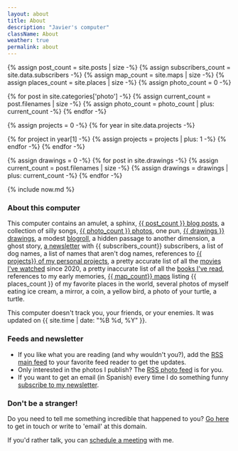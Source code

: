 ```yaml
---
layout: about
title: About
description: "Javier's computer"
className: About
weather: true
permalink: about
---
```


{% assign post_count = site.posts | size -%}
{% assign subscribers_count = site.data.subscribers -%}
{% assign map_count = site.maps | size -%}
{% assign places_count = site.places | size -%}
{% assign photo_count = 0 -%}

{% for post in site.categories['photo'] -%}
{% assign current_count = post.filenames | size -%}
{% assign photo_count = photo_count | plus: current_count -%}
{% endfor -%}

{% assign projects = 0 -%}
{% for year in site.data.projects -%}

{% for project in year[1] -%}
{% assign projects = projects | plus: 1 -%}
{% endfor -%}
{% endfor -%}

{% assign drawings = 0 -%}
{% for post in site.drawings -%}
{% assign current_count = post.filenames | size -%}
{% assign drawings = drawings | plus: current_count -%}
{% endfor -%}

{% include now.md %}

### About this computer

This computer contains an amulet, a sphinx, [{{ post_count }} blog
posts](/posts), a collection of silly songs, [{{ photo_count }}
photos](/photos), one pun, [{{ drawings }} drawings](/drawings), a modest
[blogroll](/blogroll), a hidden passage to another dimension, a ghost story, [a
newsletter](/newsletter) with {{ subscribers_count}} subscribers, a list of dog
names, a list of names that aren't dog names, references to [{{ projects}} of
my personal projects](/projects), a pretty accurate list of all the [movies
I've watched](/movies) since 2020, a pretty inaccurate list of all the [books
I've read](/books), references to my early memories, [{{ map_count}}
maps](/maps) listing {{ places_count }} of my favorite places in the world, several photos
of myself eating ice cream, a mirror, a coin, a yellow bird, a photo of your
turtle, a turtle.

This computer doesn't track you, your friends, or your enemies. It was updated on
{{ site.time | date: "%B %d, %Y" }}.

### Feeds and newsletter

- If you like what you are reading (and why wouldn't you?), add the
  [RSS main feed](/feed.xml) to your favorite feed reader to get the updates.
- Only interested in the photos I publish? The [RSS photo feed](/feeds/photos.xml) is
  for you.
- If you want to get an email (in Spanish) every time I do something funny [subscribe to
  my newsletter](/newsletter).

### Don't be a stranger!

Do you need to tell me something incredible that happened to you? [Go
here](/contact) to get in touch or write to 'email' at this domain.

If you'd rather talk, you can [schedule a meeting](/office-hours) with me.
